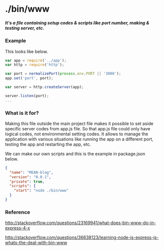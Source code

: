 # ./bin/www
##### It's a file containing setup codes & scripts like port number, making & testing server, etc.

### Example
This looks like below.
```javascript
var app = require('../app');
var http = require('http');

var port = normalizePort(process.env.PORT || '3000');
app.set('port', port);

var server = http.createServer(app);

server.listen(port);
...
```

### What is it for?
Making this file outside the main project file makes it possible to set aside specific server codes from app.js file.
So that app.js file could only have logical codes, not environmental setting codes. It allows to manage the application with various situations like running the app on a different port, testing the app and restarting the app, etc.

We can make our own scripts and this is the example in package.json below.
```json
{
  "name": "MEAN-blog",
  "version": "0.0.1",
  "private": true,
  "scripts": {
    "start": "node ./bin/www"
  }
}
```

### Reference
http://stackoverflow.com/questions/23169941/what-does-bin-www-do-in-express-4-x

http://stackoverflow.com/questions/36638123/learning-node-js-express-js-whats-the-deal-with-bin-www
